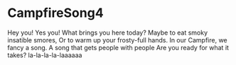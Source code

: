 # CampfireSong4
Hey you! Yes you!
What brings you here today?
Maybe to eat smoky insatible smores,
Or to warm up your frosty-full hands.
In our Campfire, we fancy a song.
A song that gets people with people
Are you ready for what it takes?
la-la-la-la-laaaaaa
